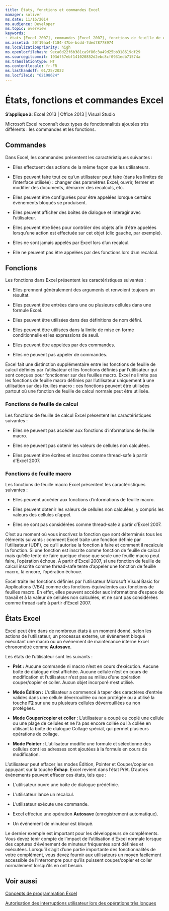 ```yaml
---
title: États, fonctions et commandes Excel
manager: soliver
ms.date: 11/16/2014
ms.audience: Developer
ms.topic: overview
keywords:
- états [Excel 2007], commandes [Excel 2007], fonctions de feuille de calcul [Excel 2007], fonctions de feuille macro [Excel 2007], états Excel
ms.assetid: 20f19aa4-f184-47be-bcdd-7ded78778974
ms.localizationpriority: high
ms.openlocfilehash: 9eca0d22f6b381ca9f86c3a49d25bb318619df29
ms.sourcegitcommit: 193df57ebf141020852d2ebc8cf0931edb71574a
ms.translationtype: HT
ms.contentlocale: fr-FR
ms.lasthandoff: 01/25/2022
ms.locfileid: "62198624"
---
```

# <a name="excel-commands-functions-and-states"></a>États, fonctions et commandes Excel

 **S’applique à**: Excel 2013 | Office 2013 | Visual Studio 
  
Microsoft Excel reconnaît deux types de fonctionnalités ajoutées très différents : les commandes et les fonctions.
  
## <a name="commands"></a>Commandes

Dans Excel, les commandes présentent les caractéristiques suivantes :
  
- Elles effectuent des actions de la même façon que les utilisateurs.
    
- Elles peuvent faire tout ce qu’un utilisateur peut faire (dans les limites de l’interface utilisée) : changer des paramètres Excel, ouvrir, fermer et modifier des documents, démarrer des recalculs, etc.
    
- Elles peuvent être configurées pour être appelées lorsque certains événements bloqués se produisent.
    
- Elles peuvent afficher des boîtes de dialogue et interagir avec l’utilisateur.
    
- Elles peuvent être liées pour contrôler des objets afin d’être appelées lorsqu’une action est effectuée sur cet objet (clic gauche, par exemple).
    
- Elles ne sont jamais appelés par Excel lors d’un recalcul.
    
- Elle ne peuvent pas être appelées par des fonctions lors d’un recalcul.
    
## <a name="functions"></a>Fonctions

Les fonctions dans Excel présentent les caractéristiques suivantes :
  
- Elles prennent généralement des arguments et renvoient toujours un résultat.
    
- Elles peuvent être entrées dans une ou plusieurs cellules dans une formule Excel.
    
- Elles peuvent être utilisées dans des définitions de nom défini.
    
- Elles peuvent être utilisées dans la limite de mise en forme conditionnelle et les expressions de seuil.
    
- Elles peuvent être appelées par des commandes.
    
- Elles ne peuvent pas appeler de commandes.
    
Excel fait une distinction supplémentaire entre les fonctions de feuille de calcul définies par l’utilisateur et les fonctions définies par l’utilisateur qui sont conçues pour fonctionner sur des feuilles macro. Excel ne limite pas les fonctions de feuille macro définies par l’utilisateur uniquement à une utilisation sur des feuilles macro : ces fonctions peuvent être utilisées partout où une fonction de feuille de calcul normale peut être utilisée.
  
### <a name="worksheet-functions"></a>Fonctions de feuille de calcul

Les fonctions de feuille de calcul Excel présentent les caractéristiques suivantes :
  
- Elles ne peuvent pas accéder aux fonctions d’informations de feuille macro.
    
- Elles ne peuvent pas obtenir les valeurs de cellules non calculées.
    
- Elles peuvent être écrites et inscrites comme thread-safe à partir d’Excel 2007.
    
### <a name="macro-sheet-functions"></a>Fonctions de feuille macro

Les fonctions de feuille macro Excel présentent les caractéristiques suivantes :
  
- Elles peuvent accéder aux fonctions d’informations de feuille macro.
    
- Elles peuvent obtenir les valeurs de cellules non calculées, y compris les valeurs des cellules d’appel.
    
- Elles ne sont pas considérées comme thread-safe à partir d’Excel 2007.
    
C’est au moment où vous inscrivez la fonction que sont déterminés tous les éléments suivants : comment Excel traite une fonction définie par l’utilisateur (UDF), ce qu’il autorise la fonction à faire et comment il recalcule la fonction. Si une fonction est inscrite comme fonction de feuille de calcul mais qu’elle tente de faire quelque chose que seule une feuille macro peut faire, l’opération échoue. À partir d’Excel 2007, si une fonction de feuille de calcul inscrite comme thread-safe tente d’appeler une fonction de feuille macro, là encore, l’opération échoue.
  
Excel traite les fonctions définies par l’utilisateur Microsoft Visual Basic for Applications (VBA) comme des fonctions équivalentes aux fonctions de feuilles macro. En effet, elles peuvent accéder aux informations d’espace de travail et à la valeur de cellules non calculées, et ne sont pas considérées comme thread-safe à partir d’Excel 2007.
  
## <a name="excel-states"></a>États Excel

Excel peut être dans de nombreux états à un moment donné, selon les actions de l’utilisateur, un processus externe, un événement bloqué exécutant une macro ou un événement de maintenance interne Excel chronométré comme **Autosave**.
  
Les états de l’utilisateur sont les suivants :
  
- **Prêt :** Aucune commande ni macro n’est en cours d’exécution. Aucune boîte de dialogue n’est affichée. Aucune cellule n’est en cours de modification et l’utilisateur n’est pas au milieu d’une opération couper/copier et coller. Aucun objet incorporé n’est utilisé. 
    
- **Mode Édition :** L’utilisateur a commencé à taper des caractères d’entrée valides dans une cellule déverrouillée ou non protégée ou a utilisé la touche **F2** sur une ou plusieurs cellules déverrouillées ou non protégées. 
    
- **Mode Couper/copier et coller :** L’utilisateur a coupé ou copié une cellule ou une plage de cellules et ne l’a pas encore collée ou l’a collée en utilisant la boîte de dialogue Collage spécial, qui permet plusieurs opérations de collage. 
    
- **Mode Pointer :** L’utilisateur modifie une formule et sélectionne des cellules dont les adresses sont ajoutées à la formule en cours de modification. 
    
L’utilisateur peut effacer les modes Édition, Pointer et Couper/copier en appuyant sur la touche **Échap**. Excel revient dans l’état Prêt. D’autres événements peuvent effacer ces états, tels que : 
  
- L’utilisateur ouvre une boîte de dialogue prédéfinie.
    
- L’utilisateur lance un recalcul.
    
- L’utilisateur exécute une commande.
    
- Excel effectue une opération **Autosave** (enregistrement automatique). 
    
- Un événement de minuteur est bloqué.
    
Le dernier exemple est important pour les développeurs de compléments. Vous devez tenir compte de l’impact de l’utilisation d’Excel normale lorsque des captures d’événement de minuteur fréquentes sont définies et exécutées. Lorsqu’il s’agit d’une partie importante des fonctionnalités de votre complément, vous devez fournir aux utilisateurs un moyen facilement accessible de l’interrompre pour qu’ils puissent couper/copier et coller normalement lorsqu’ils en ont besoin.
  
## <a name="see-also"></a>Voir aussi



[Concepts de programmation Excel](excel-programming-concepts.md)
  
[Autorisation des interruptions utilisateur lors des opérations très longues](permitting-user-breaks-in-lengthy-operations.md)

